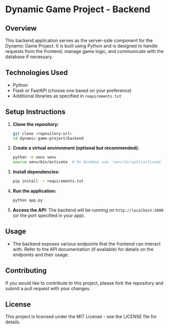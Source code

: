 # Dynamic Game Project - Backend

## Overview
This backend application serves as the server-side component for the Dynamic Game Project. It is built using Python and is designed to handle requests from the frontend, manage game logic, and communicate with the database if necessary.

## Technologies Used
- Python
- Flask or FastAPI (choose one based on your preference)
- Additional libraries as specified in `requirements.txt`

## Setup Instructions

1. **Clone the repository:**
   ```bash
   git clone <repository-url>
   cd dynamic-game-project/backend
   ```

2. **Create a virtual environment (optional but recommended):**
   ```bash
   python -m venv venv
   source venv/bin/activate  # On Windows use `venv\Scripts\activate`
   ```

3. **Install dependencies:**
   ```bash
   pip install -r requirements.txt
   ```

4. **Run the application:**
   ```bash
   python app.py
   ```

5. **Access the API:**
   The backend will be running on `http://localhost:5000` (or the port specified in your app).

## Usage
- The backend exposes various endpoints that the frontend can interact with. Refer to the API documentation (if available) for details on the endpoints and their usage.

## Contributing
If you would like to contribute to this project, please fork the repository and submit a pull request with your changes.

## License
This project is licensed under the MIT License - see the LICENSE file for details.